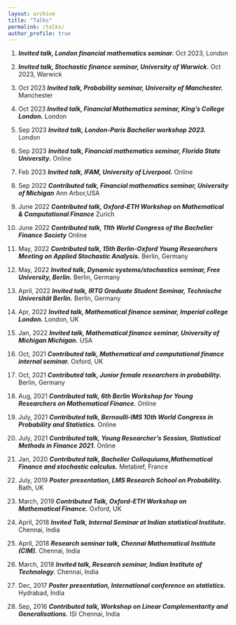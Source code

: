 ```yaml
---
layout: archive
title: "Talks"
permalink: /talks/
author_profile: true
---
```

1. ***Invited talk, London financial mathematics seminar.*** Oct 2023, London

1. ***Invited talk, Stochastic finance seminar, University of Warwick.*** Oct 2023, Warwick

1. Oct 2023 ***Invited talk, Probability seminar, University of Manchester.*** Manchester

1. Oct 2023 ***Invited talk, Financial Mathematics seminar, King’s College London.*** London

1. Sep 2023 ***Invited talk, London-Paris Bachelier workshop 2023.*** London

1. Sep 2023 ***Invited talk, Financial mathematics seminar, Florida State University.*** Online

1. Feb 2023 ***Invited talk, IFAM, University of Liverpool.*** Online

1. Sep 2022 ***Contributed talk, Financial mathematics seminar, University of Michigan*** Ann Arbor,USA

1. June 2022 ***Contributed talk, Oxford-ETH Workshop on Mathematical & Computational Finance*** Zurich

1. June 2022 ***Contributed talk, 11th World Congress of the Bachelier Finance Society*** Online

1. May, 2022 ***Contributed talk, 15th Berlin-Oxford Young Researchers Meeting on Applied Stochastic Analysis.*** Berlin, Germany

1. May, 2022 ***Invited talk, Dynamic systems/stochastics seminar, Free University, Berlin.*** Berlin, Germany

1. April, 2022 ***Invited talk, IRTG Graduate Student Seminar, Technische Universität Berlin.*** Berlin, Germany

1. Apr, 2022 ***Invited talk, Mathematical finance seminar, Imperial college London.*** London, UK

1. Jan, 2022 ***Invited talk, Mathematical finance seminar, University of Michigan Michigan.*** USA

1. Oct, 2021 ***Contributed talk, Mathematical and computational finance internal seminar.*** Oxford, UK

1. Oct, 2021 ***Contributed talk, Junior female researchers in probability.*** Berlin, Germany

1. Aug, 2021 ***Contributed talk, 6th Berlin Workshop for Young Researchers on Mathematical Finance.*** Online

1. July, 2021 ***Contributed talk, Bernoulli-IMS 10th World Congress in Probability and Statistics.*** Online

1. July, 2021 ***Contributed talk, Young Researcher’s Session, Statistical Methods in Finance 2021.*** Online

1. Jan, 2020 ***Contributed talk, Bachelier Colloquiums,Mathematical Finance and stochastic calculus.*** Metabief, France

1. July, 2019 ***Poster presentation, LMS Research School on Probability.*** Bath, UK

1. March, 2019 ***Contributed Talk, Oxford-ETH Workshop on Mathematical Finance.*** Oxford, UK

1. April, 2018 ***Invited Talk, Internal Seminar at Indian statistical Institute.*** Chennai, India

1. April, 2018 ***Research seminar talk, Chennai Mathematical Institute (CIM).*** Chennai, India

1. March, 2018 ***Invited talk, Research seminar, Indian Institute of Technology.***  Chennai, India

1. Dec, 2017 ***Poster presentation, International conference on statistics.*** Hydrabad, India

1. Sep, 2016 ***Contributed talk, Workshop on Linear Complementarity and Generalisations.*** ISI Chennai, India
